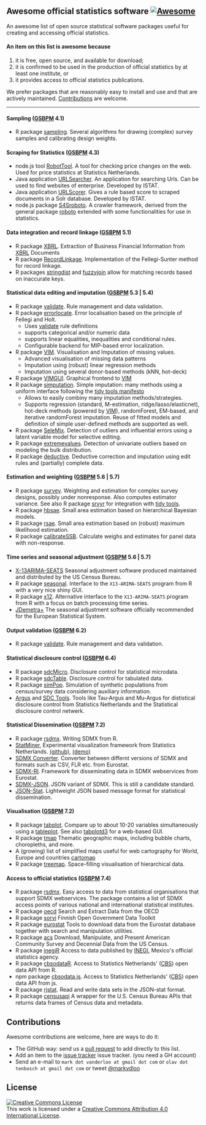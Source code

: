 
## Awesome official statistics software [![Awesome](https://cdn.rawgit.com/sindresorhus/awesome/d7305f38d29fed78fa85652e3a63e154dd8e8829/media/badge.svg)](https://github.com/sindresorhus/awesome)
An awesome list of open source statistical software packages useful for creating and accessing official statistics.


#### An item on this list is awesome because

1. it is free, open source, and available for download;
2. it is confirmed to be used in the production of official statistics by at least one institute, or
3. it provides access to official statistics publications.

We prefer packages that are reasonably easy to install and use and that
are actively maintained.
[Contributions](##Contributions) are welcome. 


*****


#### Sampling ([GSBPM](http://www1.unece.org/stat/platform/display/metis/The+Generic+Statistical+Business+Process+Model) 4.1)
- R package [sampling](https://CRAN.R-project.org/package=sampling). Several algorithms
for drawing (complex) survey samples and calibrating design weights.


#### Scraping for Statistics ([GSBPM](http://www1.unece.org/stat/platform/display/metis/The+Generic+Statistical+Business+Process+Model) 4.3)
- node.js tool [RobotTool](http://research.cbs.nl/Projects/RobotTool/index.html). A tool for checking price changes on the web. Used for price statistics at Statistics Netherlands.
- Java application [URLSearcher](https://github.com/SummaIstat/UrlSearcher). An application for searching Urls. Can be used to find websites of enterprise. Developed by ISTAT.
- Java application [URLScorer](https://github.com/SummaIstat/UrlScorer). Gives a rule based score to scraped documents in a Solr database. Developed by ISTAT.
- node.js package [S4Sroboto](https://github.com/SNStatComp/S4Sroboto). A crawler framework, derived from the general package [roboto](https://www.npmjs.com/package/roboto) extended with some functionalities for use in statistics.


#### Data integration and record linkage ([GSBPM](http://www1.unece.org/stat/platform/display/metis/The+Generic+Statistical+Business+Process+Model) 5.1)
- R package [XBRL](https://CRAN.R-project.org/package=XBRL). Extraction of Business Financial Information from [XBRL](https://www.xbrl.org/) Documents
- R package [RecordLinkage](https://CRAN.R-project.org/package=RecordLinkage). Implementation of the Fellegi-Sunter method for record linkage.
- R packages [stringdist](https://CRAN.R-project.org/package=stringdist) and [fuzzyjoin](https://CRAN.R-project.org/package=fuzzyjoin) allow for matching records based on inaccurate keys.



#### Statistical data editing and imputation  ([GSBPM](http://www1.unece.org/stat/platform/display/metis/The+Generic+Statistical+Business+Process+Model) 5.3 | 5.4)

- R package [validate](https://CRAN.R-project.org/package=validate). Rule management and data validation.
- R package [errorlocate](https://CRAN.R-project.org/package=errorlocate). Error localisation based on the principle of Fellegi and Holt.
    - Uses [validate](https://CRAN.R-project.org/package=validate) rule definitions
    - supports categorical and/or numeric data
    - supports linear equalities, inequalities and conditional rules.
    - Configurable backend for MIP-based error localization.
- R package [VIM](https://CRAN.R-project.org/package=VIM). Visualisation and Imputation of missing values.
    - Advanced visualisation of missing data patterns
    - Imputation using (robust) linear regression methods
    - Imputation using several donor-based methods (kNN, hot-deck)
- R package [VIMGUI](https://CRAN.R-project.org/package=VIMGUI). Graphical frontend to [VIM](https://CRAN.R-project.org/package=VIM)
- R package [simputation](https://CRAN.R-project.org/package=simputation). Simple imputation: many methods using a uniform interface following the [tidy tools manifesto](https://cran.r-project.org/web/packages/tidyverse/vignettes/manifesto.html)
    - Allows to easily combiny many imputation methods/strategies.
    - Supports regression (standard, M-estimation, ridge/lasso/elasticnet), hot-deck methods (powered by [VIM](https://CRAN.R-project.org/package=VIM)), randomForest, EM-based, and iterative randomForest imputation. Reuse of fitted models and definition of simple user-defined methods are supported as well.
- R package [SeleMix](https://CRAN.R-project.org/package=SeleMix). Detection of outliers and influential errors using a latent variable model for selective editing.
- R package [extremevalues](https://CRAN.R-project.org/package=extremevalues). Detection of univariate outliers based on modeling the bulk distribution.
- R package [deductive](https://cran.r-project.org/web/packages=deductive). Deductive correction and imputation using edit rules and (partially) complete data.

#### Estimation and weighting ([GSBPM](http://www1.unece.org/stat/platform/display/metis/The+Generic+Statistical+Business+Process+Model) 5.6 | 5.7)

- R package [survey](https://CRAN.R-project.org/package=survey). Weighting and estimation for complex survey designs, possibly under nonresponse. Also computes estimator variance. See also R package [srvyr](https:://CRAN.R-project.org/package=survey) for integration with 
[tidy tools](https://cran.r-project.org/web/packages/tidyverse/vignettes/manifesto.html).
- R package [hbsae](https://CRAN.R-project.org/package=hbsae). Small area estimation based on hierarchical Bayesian models.
- R package [rsae](https://CRAN.R-project.org/package=hbsae). Small area estimation
based on (robust) maximum likelihood estimation.
- R package [calibrateSSB](https://CRAN.R-project.org/package=calibrateSSB). Calculate weighs and estimates for panel data with non-response.


#### Time series and seasonal adjustment ([GSBPM](http://www1.unece.org/stat/platform/display/metis/The+Generic+Statistical+Business+Process+Model) 5.6 | 5.7)

- [X-13ARIMA-SEATS](https://www.census.gov/srd/www/x13as/) Seasonal adjustment software
produced maintained and distributed by the US Census Bureau.
- R package [seasonal](https://CRAN.R-project.org/package=seasonal). Interface to the `X13-ARIMA-SEATS` program from R with a very nice shiny GUI.
- R package [x12](https://CRAN.R-project.org/package=x12). Alternative interface to the `X13-ARIMA-SEATS` program from R with a focus on batch processing time series.
- [JDemetra+](https://ec.europa.eu/eurostat/cros/content/download_en) The seasonal adjustment software officially recommended for the European Statistical System.   

#### Output validation ([GSBPM](http://www1.unece.org/stat/platform/display/metis/The+Generic+Statistical+Business+Process+Model) 6.2)
- R package [validate](https://CRAN.R-project.org/package=validate). Rule management and data validation.


 
#### Statistical disclosure control ([GSBPM](http://www1.unece.org/stat/platform/display/metis/The+Generic+Statistical+Business+Process+Model) 6.4)
- R package [sdcMicro](https://CRAN.R-project.org/package=sdcMicro). Disclosure
  control for statistical microdata.
- R package [sdcTable](https://CRAN.R-project.org/package=sdcTable). Disclosure
  control for tabulated data.
- R package [simPop](https://CRAN.R-project.org/package=simPop). Simulation of synthetic populations from census/survey data considering auxiliary information.
- [Argus](http://research.cbs.nl/casc/) and [SDC Tools](https://github.com/sdcTools). Tools like Tau-Argus and Mu-Argus for dististical disclosure control from Statistics Netherlands and the Statistical disclosure control netwerk.


#### Statistical Dissemination ([GSBPM](http://www1.unece.org/stat/platform/display/metis/The+Generic+Statistical+Business+Process+Model) 7.2)
- R package [rsdmx](https://github.com/opensdmx/rsdmx). Writing SDMX from R.
- [StatMiner](http://research.cbs.nl/Projects/StatMine/), Experimental visualization framework from Statistics Netherlands. [(github)](https://github.com/statmine/statminer), [(demo)](http://statmine.github.io/statminer)
- [SDMX Converter](https://webgate.ec.europa.eu/fpfis/mwikis/sdmx/index.php/SDMX_Converter). Converter between differnt versions of SDMX and formats such as CSV, FLR etc. from Eurostat.
- [SDMX-RI](https://webgate.ec.europa.eu/fpfis/mwikis/sdmx/index.php/SDMX_Reference_Infrastructure_SDMX-RI). Framework for disseminating data in SDMX webservices from Eurostat.
- [SDMX-JSON](https://github.com/sdmx-twg/sdmx-json/blob/master/data-message/docs/1-sdmx-json-field-guide.md). JSON variant of SDMX. This is still a candidate standard.
- [JSON-Stat](https://json-stat.org/). Lightweight JSON based message format for statistical dissemination.

#### Visualisation ([GSBPM](http://www1.unece.org/stat/platform/display/metis/The+Generic+Statistical+Business+Process+Model) 7.2)

- R package [tabplot](https://CRAN.R-project.org/package=tabplot). Compare up
  to about 10-20 variables simultaneously using a [tableplot](https://cran.r-project.org/web/packages/tabplot/vignettes/tabplot-vignette.html). See also [tabplotd3](https://CRAN.R-project.org/package=tabplot) for a
web-based GUI.
- R package [tmap](https://CRAN.R-project.org/package=tmap) Thematic geographic maps, including bubble charts, choropleths, and more.
- A (growing) list of simplified maps useful for web cartography for World, Europe and countries [cartomap](https://github.com/cartomap)
- R package [treemap](https://CRAN.R-project.org/package=treemap). Space-filling visualisation of hierarchical data.


#### Access to official statistics ([GSBPM](http://www1.unece.org/stat/platform/display/metis/The+Generic+Statistical+Business+Process+Model) 7.4)

- R package [rsdmx](https://github.com/opensdmx/rsdmx). Easy access to data from statistical organisations that support SDMX webservices. The package contains a list of SDMX access points of various national and international statistical institutes.
- R package [oecd](https://CRAN.R-project.org/package=oecd) Search and Extract Data from the OECD
- R package [sorvi](https://CRAN.R-project.org/package=eurostat) Finnish Open Government Data Toolkit
- R package [eurostat](https://CRAN.R-project.org/package=eurostat) Tools to download data from the Eurostat database together with search and manipulation utilities.
- R package [acs](https://CRAN.R-project.org/package=acs) Download, Manipulate, and Present American Community Survey and Decennial Data from the US Census.
- R package [inegiR](https://CRAN.R-project.org/package=inegiR) Access to data published by
[INEGI](http://www.inegi.org.mx/), Mexico's official statistics agency.
- R package [cbsodataR](https://CRAN.R-project.org/package=cbsodataR). Access
  to Statistics Netherlands' ([CBS](http://www.CBS.nl)) open data API from R.
- npm package [cbsodata.js](https://github.com/statmine/cbsodata.js). Access
  to Statistics Netherlands' ([CBS](http://www.CBS.nl)) open data API from js.
- R package [rjstat](https://cran.r-project.org/package=rjstat). Read and write data sets in the JSON-stat format. 
- R package [censusapi](https://cran.r-project.org/package=censusapi) A wrapper for the U.S. Census Bureau APIs that returns data frames of Census data and metadata.

## Contributions

Awesome contributions are welcome, here are ways to do it:

- The GitHub way: send us a [pull request](https://help.github.com/articles/creating-a-pull-request/) to add directly to this list.
- Add an item to the
  [issue tracker](https://github.com/SNStatComp/awesome-official-statistics-software/issues)
issue tracker. (you need a GH account)
- Send an e-mail to `mark dot vanderloo at gmail dot com` or `olav dot tenbosch at gmail dot com` or tweet [\@markvdloo](https://twitter.com/markvdloo)


## License

[![Creative Commons License](https://i.creativecommons.org/l/by/4.0/88x31.png)](http://creativecommons.org/licenses/by/4.0/)  
This work is licensed under a [Creative Commons Attribution 4.0 International License](http://creativecommons.org/licenses/by/4.0/).

